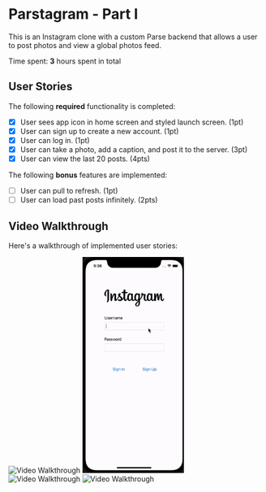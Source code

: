 # Parstagram - Part I

This is an Instagram clone with a custom Parse backend that allows a user to post photos and view a global photos feed.

Time spent: **3** hours spent in total

## User Stories

The following **required** functionality is completed:

- [x] User sees app icon in home screen and styled launch screen. (1pt)
- [x] User can sign up to create a new account. (1pt)
- [x] User can log in. (1pt)
- [x] User can take a photo, add a caption, and post it to the server. (3pt)
- [x] User can view the last 20 posts. (4pts)

The following **bonus** features are implemented:

- [ ] User can pull to refresh. (1pt)
- [ ] User can load past posts infinitely. (2pts)

## Video Walkthrough

Here's a walkthrough of implemented user stories:

<div>
  <div>
   <img src='stylelog.gif' width='200px' title='Video Walkthrough' width='' alt='Video Walkthrough' />
   <img src='signup.gif' width='200px' title='Video Walkthrough' width='' alt='Video Walkthrough' />
  </div>
  <div>
    <img src='upload.gif' width='200px' title='Video Walkthrough' width='' alt='Video Walkthrough' />
    <img src='scroll.gif' width='200px' title='Video Walkthrough' width='' alt='Video Walkthrough' />
  </div>
</div>

